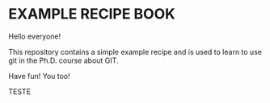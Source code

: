 # EXAMPLE RECIPE BOOK

Hello everyone! 

This repository contains a simple example recipe and is used to learn to use git in the Ph.D. course about GIT.

Have fun! You too!



TESTE